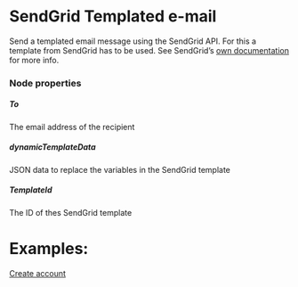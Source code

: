 # SendGrid Templated e-mail

Send a templated email message using the SendGrid API. For this a template from SendGrid has to be used. See SendGrid’s [own documentation](https://docs.sendgrid.com/) for more info.

### Node properties

##### To

The email address of the recipient

##### dynamicTemplateData

JSON data to replace the variables in the SendGrid template

##### TemplateId

The ID of thes SendGrid template

# Examples:

[Create account](../../Nodes/Examples/CreateAccount.md)
